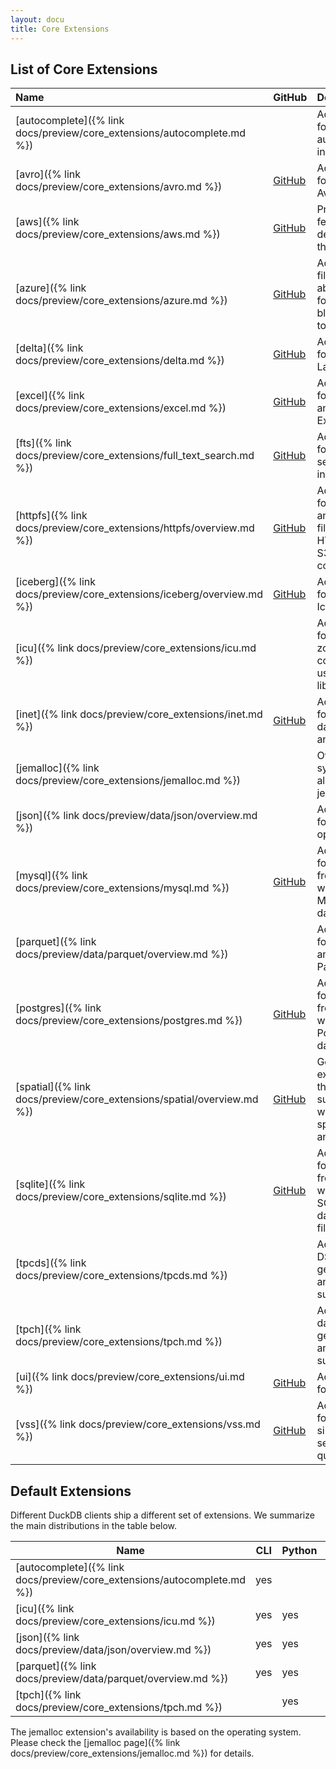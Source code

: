 ```yaml
---
layout: docu
title: Core Extensions
---
```


## List of Core Extensions

| Name                                                                    | GitHub                                                                          | Description                                                                        | Stage        | Autoloadable | Aliases                 |
| :---------------------------------------------------------------------- | ------------------------------------------------------------------------------- | :--------------------------------------------------------------------------------- | :----------- | :----------- | :---------------------- |
| [autocomplete]({% link docs/preview/core_extensions/autocomplete.md %}) |                                                                                 | Adds support for autocomplete in the shell                                         | stable       | yes          |                         |
| [avro]({% link docs/preview/core_extensions/avro.md %})                 | [<span class="github">GitHub</span>](https://github.com/duckdb/duckdb-avro)     | Add support for reading Avro files                                                 | stable       | yes          |                         |
| [aws]({% link docs/preview/core_extensions/aws.md %})                   | [<span class="github">GitHub</span>](https://github.com/duckdb/duckdb-aws)      | Provides features that depend on the AWS SDK                                       | stable       | yes          |                         |
| [azure]({% link docs/preview/core_extensions/azure.md %})               | [<span class="github">GitHub</span>](https://github.com/duckdb/duckdb-azure)    | Adds a filesystem abstraction for Azure blob storage to DuckDB                     | stable       | yes          |                         |
| [delta]({% link docs/preview/core_extensions/delta.md %})               | [<span class="github">GitHub</span>](https://github.com/duckdb/duckdb-delta)    | Adds support for Delta Lake                                                        | stable       | yes          |                         |
| [excel]({% link docs/preview/core_extensions/excel.md %})               | [<span class="github">GitHub</span>](https://github.com/duckdb/duckdb-excel)    | Adds support for reading and writing Excel files                                   | experimental | yes          |                         |
| [fts]({% link docs/preview/core_extensions/full_text_search.md %})      | [<span class="github">GitHub</span>](https://github.com/duckdb/duckdb-fts)      | Adds support for full-text search indexes                                          | experimental | yes          |                         |
| [httpfs]({% link docs/preview/core_extensions/httpfs/overview.md %})    | [<span class="github">GitHub</span>](https://github.com/duckdb/duckdb-httpfs)   | Adds support for reading and writing files over an HTTP(S) or S3 connection        | stable       | yes          | http, https, s3         |
| [iceberg]({% link docs/preview/core_extensions/iceberg/overview.md %})  | [<span class="github">GitHub</span>](https://github.com/duckdb/duckdb-iceberg)  | Adds support for Apache Iceberg                                                    | stable       | no           |                         |
| [icu]({% link docs/preview/core_extensions/icu.md %})                   |                                                                                 | Adds support for time zones and collations using the ICU library                   | stable       | yes          |                         |
| [inet]({% link docs/preview/core_extensions/inet.md %})                 | [<span class="github">GitHub</span>](https://github.com/duckdb/duckdb-inet)     | Adds support for IP-related data types and functions                               | experimental | yes          |                         |
| [jemalloc]({% link docs/preview/core_extensions/jemalloc.md %})         |                                                                                 | Overwrites system the allocator with jemalloc                                      | stable       | no           |                         |
| [json]({% link docs/preview/data/json/overview.md %})                   |                                                                                 | Adds support for JSON operations                                                   | stable       | yes          |                         |
| [mysql]({% link docs/preview/core_extensions/mysql.md %})               | [<span class="github">GitHub</span>](https://github.com/duckdb/duckdb-mysql)    | Adds support for reading from and writing to a MySQL database                      | stable       | no           | mysql_scanner           |
| [parquet]({% link docs/preview/data/parquet/overview.md %})             |                                                                                 | Adds support for reading and writing Parquet files                                 | stable       | (built-in)   |                         |
| [postgres]({% link docs/preview/core_extensions/postgres.md %})         | [<span class="github">GitHub</span>](https://github.com/duckdb/duckdb-postgres) | Adds support for reading from and writing to a PostgreSQL database                 | stable       | yes          | postgres_scanner        |
| [spatial]({% link docs/preview/core_extensions/spatial/overview.md %})  | [<span class="github">GitHub</span>](https://github.com/duckdb/duckdb-spatial)  | Geospatial extension that adds support for working with spatial data and functions | experimental | no           |                         |
| [sqlite]({% link docs/preview/core_extensions/sqlite.md %})             | [<span class="github">GitHub</span>](https://github.com/duckdb/duckdb-sqlite)   | Adds support for reading from and writing to SQLite database files                 | stable       | yes          | sqlite_scanner, sqlite3 |
| [tpcds]({% link docs/preview/core_extensions/tpcds.md %})               |                                                                                 | Adds TPC-DS data generation and query support                                      | experimental | yes          |                         |
| [tpch]({% link docs/preview/core_extensions/tpch.md %})                 |                                                                                 | Adds TPC-H data generation and query support                                       | stable       | yes          |                         |
| [ui]({% link docs/preview/core_extensions/ui.md %})                     | [<span class="github">GitHub</span>](https://github.com/duckdb/duckdb-ui)       | Adds local UI for DuckDB                                                           | stable       | yes          |                         |
| [vss]({% link docs/preview/core_extensions/vss.md %})                   | [<span class="github">GitHub</span>](https://github.com/duckdb/duckdb-vss)      | Adds support for vector similarity search queries                                  | experimental | no           |                         |

## Default Extensions

Different DuckDB clients ship a different set of extensions.
We summarize the main distributions in the table below.

| Name                                                                    | CLI | Python | R   | Java | Node.js |
| ----------------------------------------------------------------------- | --- | ------ | --- | ---- | ------- |
| [autocomplete]({% link docs/preview/core_extensions/autocomplete.md %}) | yes |        |     |      |         |
| [icu]({% link docs/preview/core_extensions/icu.md %})                   | yes | yes    |     | yes  | yes     |
| [json]({% link docs/preview/data/json/overview.md %})                   | yes | yes    |     | yes  | yes     |
| [parquet]({% link docs/preview/data/parquet/overview.md %})             | yes | yes    | yes | yes  | yes     |
| [tpch]({% link docs/preview/core_extensions/tpch.md %})                 |     | yes    |     |      |         |

The jemalloc extension's availability is based on the operating system.
Please check the [jemalloc page]({% link docs/preview/core_extensions/jemalloc.md %}) for details.

